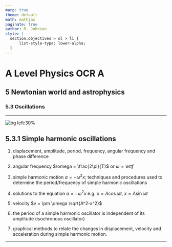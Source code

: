 ```yaml
---
marp: true
theme: default
math: mathjax
paginate: true
author: R. Johnson
style: |
  section.objectives > ol > li {
      list-style-type: lower-alpha;
  }
---
```


# A Level Physics OCR A
## 5 Newtonian world and astrophysics
### 5.3 Oscillations

---

<!-- _class: objectives -->

![bg left:30%](https://images.unsplash.com/photo-1492962827063-e5ea0d8c01f5?ixlib=rb-4.0.3&ixid=MnwxMjA3fDB8MHxwaG90by1wYWdlfHx8fGVufDB8fHx8&auto=format&fit=crop&w=2121&q=80)
## 5.3.1 Simple harmonic oscillations


1. displacement, amplitude, period, frequency, angular frequency and phase difference

2. angular frequency $\omega = \frac{2\pi}{T}$ or $\omega = w\pi f$

3. simple harmonic motion $a=-\omega^2 x$; techniques and procedures used to determine the period/frequency of simple harmonic oscillations

4. solutions to the equation $a=-\omega^2 x$ e.g. $x = A\cos \omega t$, $x=A\sin \omega t$

5. velocity $v = \pm \omega \sqrt{A^2-x^2}$

6. the period of a simple harmonic oscillator is independent of its amplitude (isochronous oscillator)

7. graphical methods to relate the changes in displacement, velocity and acceleration during simple harmonic motion.



---